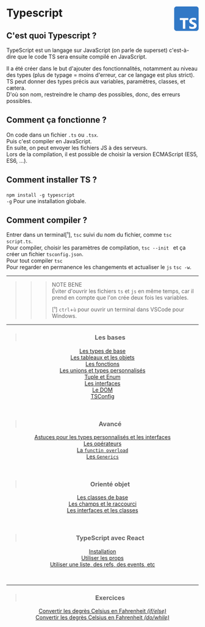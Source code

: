 # **Typescript** <img align="right" src="../Assets/images/Typescript_logo_2020.svg" alt="TypeScript" title="TypeScript" widht="auto" height="64px">

## **C'est quoi Typescript ?**

TypeScript est un langage sur JavaScript (on parle de superset) c'est-à-dire que le code TS sera ensuite compilé en JavaScript.  

Il a été créer dans le but d'ajouter des fonctionnalités, notamment au niveau des types (plus de typage = moins d'erreur, car ce langage est plus strict).  
TS peut donner des types précis aux variables, paramètres, classes, et cætera.  
D'où son nom, restreindre le champ des possibles, donc, des erreurs possibles.

## **Comment ça fonctionne ?**

On code dans un fichier `.ts` ou `.tsx`.  
Puis c'est compiler en JavaScript.  
En suite, on peut envoyer les fichiers JS à des serveurs.  
Lors de la compilation, il est possible de choisir la version ECMAScript (ES5, ES6, ...).  

## **Comment installer TS ?**

`npm install -g typescript`  
`-g` Pour une installation globale.

## **Comment compiler ?**

Entrer dans un terminal[¹], `tsc` suivi du nom du fichier, comme `tsc script.ts`.  
Pour compiler, choisir les paramètres de compilation, `tsc --init ` et ça créer un fichier `tsconfig.json`.  
Pour tout compiler `tsc`  
Pour regarder en permanence les changements et actualiser le `js` `tsc -w`.  

___
>>> NOTE BENE  
Éviter d'ouvrir les fichiers `ts` et `js` en même temps, car il prend en compte que l'on crée deux fois les variables.
>>>
>>>[¹] `ctrl`+`ù` pour ouvrir un terminal dans VSCode pour Windows.
___

<div align="center">

> ### **Les bases**
[Les types de base](types)  
[Les tableaux et les objets](arrayAndObject)  
[Les fonctions](function)  
[Les unions et types personnalisés](unionsEtTypesPerso)  
[Tuple et Enum](tupleEnum)  
[Les interfaces](interface)  
[Le DOM](dom)  
[TSConfig](tsConfig)  

<br>

> ### **Avancé**
[Astuces pour les types personnalisés et les interfaces](tipsTypesInterface)  
[Les opérateurs](tipsTypesInterface)  
[La `functin overload`](overload)  
[Les `Generics`](generics)  

<br>

> ### **Orienté objet**
[Les classes de base](class)  
[Les champs et le raccourci](fieldsAndShortcut)  
[Les interfaces et les classes](interfaceAndClass)  

<br>

> ### **TypeScript avec React**
[Installation](installTR)  
[Utiliser les props](props)  
[Utiliser une liste, des refs, des events, etc](hooks)  

<br>

---
> ### **Exercices**
[Convertir les degrès Celsius en Fahrenheit _(if/else)_](../Exercices/1_convertirCelsuis)  
[Convertir les degrès Celsius en Fahrenheit _(do/while)_](../Exercices/1_convertirCelsuis-DoWhile)  